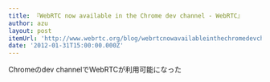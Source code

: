 ```yaml
---
title: 『WebRTC now available in the Chrome dev channel - WebRTC』
author: azu
layout: post
itemUrl: 'http://www.webrtc.org/blog/webrtcnowavailableinthechromedevchannel'
date: '2012-01-31T15:00:00.000Z'
---
```

Chromeのdev channelでWebRTCが利用可能になった
